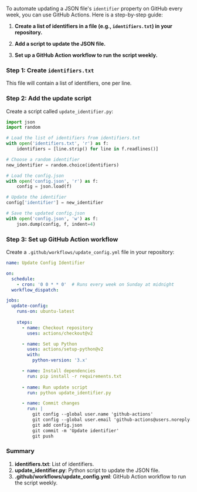 To automate updating a JSON file's `identifier` property on GitHub every week, you can use GitHub Actions. Here is a step-by-step guide:

1. **Create a list of identifiers in a file (e.g., `identifiers.txt`) in your repository.**

2. **Add a script to update the JSON file.**

3. **Set up a GitHub Action workflow to run the script weekly.**

### Step 1: Create `identifiers.txt`
This file will contain a list of identifiers, one per line.

### Step 2: Add the update script

Create a script called `update_identifier.py`:

```python
import json
import random

# Load the list of identifiers from identifiers.txt
with open('identifiers.txt', 'r') as f:
    identifiers = [line.strip() for line in f.readlines()]

# Choose a random identifier
new_identifier = random.choice(identifiers)

# Load the config.json
with open('config.json', 'r') as f:
    config = json.load(f)

# Update the identifier
config['identifier'] = new_identifier

# Save the updated config.json
with open('config.json', 'w') as f:
    json.dump(config, f, indent=4)
```

### Step 3: Set up GitHub Action workflow

Create a `.github/workflows/update_config.yml` file in your repository:

```yaml
name: Update Config Identifier

on:
  schedule:
    - cron: '0 0 * * 0'  # Runs every week on Sunday at midnight
  workflow_dispatch:

jobs:
  update-config:
    runs-on: ubuntu-latest
    
    steps:
      - name: Checkout repository
        uses: actions/checkout@v2

      - name: Set up Python
        uses: actions/setup-python@v2
        with:
          python-version: '3.x'

      - name: Install dependencies
        run: pip install -r requirements.txt
        
      - name: Run update script
        run: python update_identifier.py

      - name: Commit changes
        run: |
          git config --global user.name 'github-actions'
          git config --global user.email 'github-actions@users.noreply.github.com'
          git add config.json
          git commit -m 'Update identifier'
          git push
```

### Summary
1. **identifiers.txt**: List of identifiers.
2. **update_identifier.py**: Python script to update the JSON file.
3. **.github/workflows/update_config.yml**: GitHub Action workflow to run the script weekly.
